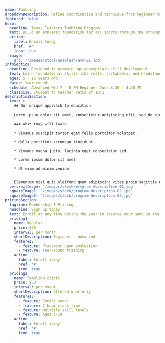 ```yaml
---
name: Tumbling
dropdownDescription: Refine coordination and technique from beginner to advanced tumbling skills.
featured: false
hero:
  headline: Texas Twisters Tumbling Program
  text: Build an athletic foundation for all sports through the strength, flexibility, and coordination that our tumbling classes offer.
  action:
    label: Enroll today
    href: '#'
    icon: true
  image:
    src: '/images/stock/unsplash/gym-01.jpg'
infoSection:
  headline: Designed to promote age-appropriate skill development
  text: Learn foundational skills like rolls, cartwheels, and handstands. Then advance your technique with back handsprings, standing back tucks, and more! Perfect for dancers and cheerleaders looking to take their tumbling skills to the next level.
  ages: 5 - 18 years old
  dates: Year-round
  schedule: Advanced Wed 7 - 8 PM Beginner Tues 3:30 - 4:30 PM
  classSize: Student to teacher ratio of 10:1
descriptionSection:
  text: >
    ## Our unique approach to education
            
    Lorem ipsum dolor sit amet, consectetur adipiscing elit, sed do eiusmod tempor incididunt ut labore et dolore magna aliqua. Nisl pretium fusce id velit ut. Id porta nibh venenatis cras sed felis eget velit. Ut morbi tincidunt augue interdum velit. Ipsum faucibus vitae aliquet nec ullamcorper sit amet. Viverra orci sagittis eu volutpat odio facilisis mauris. Diam quis enim lobortis scelerisque fermentum. Viverra mauris in aliquam sem fringilla. 
        
    ### What they will learn
          
    * Vivamus suscipit tortor eget felis porttitor volutpat.

    * Nulla porttitor accumsan tincidunt.

    * Vivamus magna justo, lacinia eget consectetur sed.

    * Lorem ipsum dolor sit amet

    * Ut enim ad minim veniam


    Elementum nisi quis eleifend quam adipiscing vitae proin sagittis nisl. Viverra vitae congue eu consequat ac felis donec et odio. Euismod nisi porta lorem mollis aliquam ut porttitor. Sed nisi lacus sed viverra tellus. Augue lacus viverra vitae congue eu consequat ac felis donec. Elementum pulvinar etiam non quam lacus. Ut venenatis tellus in metus vulputate. Ultrices dui sapien eget mi proin sed libero enim. Id velit ut tortor pretium viverra suspendisse.
  portraitImage: '/images/stock/program-description-01.jpg'
  squareImage1: '/images/stock/program-description-02.jpg'
  squareImage2: '/images/stock/program-description-03.jpg'
pricingSection:
  tagline: Membership & Pricing
  headline: Sign up today!
  text: Enroll at any time during the year to reserve your spot in the class. Advanced class is invite only and requires an evaluation.
  pricing1:
    name: Regular
    price: $90
    interval: per month
    shortDescription: Beginner - Advanced
    features:
      - feature: Placement upon evaluation
      - feature: Year-round training
    action:
      label: Enroll today
      href: '#'
      icon: true
  pricing2:
    name: Tumbling clinic
    price: $50
    interval: per event
    shortDescription: Offered quarterly
    features:
      - feature: Coming soon!
      - feature: 2 hour class time
      - feature: Multiple skill levels
      - feature: Ages 5-18
    action:
      label: Enroll today
      href: '#'
      icon: true
---
```

